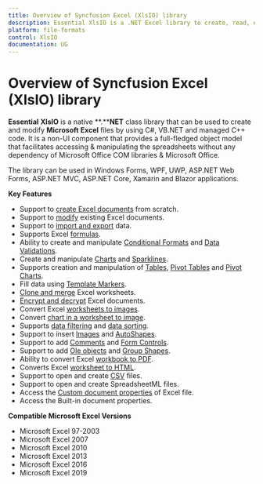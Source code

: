 ```yaml
---
title: Overview of Syncfusion Excel (XlsIO) library
description: Essential XlsIO is a .NET Excel library to create, read, edit & convert Excel file in WinForms, WPF, UWP, ASP.NET Core, ASP.NET MVC, Xamarin applications
platform: file-formats
control: XlsIO
documentation: UG
---
```

# Overview of Syncfusion Excel (XlsIO) library

**Essential** **XlsIO** is a native **.****NET** class library that can be used to create and modify **Microsoft** **Excel** files by using C#, VB.NET and managed C++ code. It is a non-UI component that provides a full-fledged object model that facilitates accessing & manipulating the spreadsheets without any dependency of Microsoft Office COM libraries & Microsoft Office.

The library can be used in Windows Forms, WPF, UWP, ASP.NET Web Forms, ASP.NET MVC, ASP.NET Core, Xamarin and Blazor applications.

**Key Features**

* Support to [create Excel documents](https://help.syncfusion.com/file-formats/xlsio/getting-started) from scratch.
* Support to [modify](https://help.syncfusion.com/file-formats/xlsio/loading-and-saving-workbook) existing Excel documents.
* Support to [import and export](https://help.syncfusion.com/file-formats/xlsio/working-with-data) data.
* Supports Excel [formulas](https://help.syncfusion.com/file-formats/xlsio/working-with-formulas).
* Ability to create and manipulate [Conditional Formats](https://help.syncfusion.com/file-formats/xlsio/working-with-conditional-formatting) and [Data Validations](https://help.syncfusion.com/file-formats/xlsio/working-with-data-validation).
* Create and manipulate [Charts](https://help.syncfusion.com/file-formats/xlsio/working-with-charts) and [Sparklines](https://help.syncfusion.com/file-formats/xlsio/working-with-charts#sparkline).
* Supports creation and manipulation of [Tables](https://help.syncfusion.com/file-formats/xlsio/working-with-tables), [Pivot Tables](https://help.syncfusion.com/file-formats/xlsio/working-with-pivot-tables) and [Pivot Charts](https://help.syncfusion.com/file-formats/xlsio/working-with-pivot-charts).
* Fill data using [Template Markers](https://help.syncfusion.com/file-formats/xlsio/working-with-template-markers).
* [Clone and merge](https://help.syncfusion.com/file-formats/xlsio/working-with-excel-worksheet#move-or-copy-a-worksheet) Excel worksheets.
* [Encrypt and decrypt](https://help.syncfusion.com/file-formats/xlsio/security) Excel documents.
* Convert Excel [worksheets to images](https://help.syncfusion.com/file-formats/xlsio/worksheet-to-image-conversion).
* Convert [chart in a worksheet to image](https://help.syncfusion.com/file-formats/xlsio/chart-to-image-conversion).
* Supports [data filtering](https://help.syncfusion.com/file-formats/xlsio/worksheet-cells-manipulation#data-filtering) and [data sorting](https://help.syncfusion.com/file-formats/xlsio/worksheet-cells-manipulation#data-sorting).
* Support to insert [Images](https://help.syncfusion.com/file-formats/xlsio/working-with-pictures) and [AutoShapes](https://help.syncfusion.com/file-formats/xlsio/working-with-drawing-objects#autoshapes).
* Support to add [Comments](https://help.syncfusion.com/file-formats/xlsio/working-with-drawing-objects#comments) and [Form Controls](https://help.syncfusion.com/file-formats/xlsio/working-with-drawing-objects#form-controls).
* Support to add [Ole objects](https://help.syncfusion.com/file-formats/xlsio/working-with-drawing-objects#ole-objects) and [Group Shapes](https://help.syncfusion.com/file-formats/xlsio/working-with-drawing-objects#group-shapes).
* Ability to convert Excel [workbook to PDF](https://help.syncfusion.com/file-formats/xlsio/excel-to-pdf-conversion).
* Converts Excel [worksheet to HTML](https://help.syncfusion.com/file-formats/xlsio/working-with-excel-worksheet#save-worksheet-as-html).
* Support to open and create [CSV](https://help.syncfusion.com/file-formats/xlsio/working-with-excel-worksheet#save-worksheet-as-csv) files.
* Support to open and create SpreadsheetML files.
* Access the [Custom document properties](https://www.syncfusion.com/kb/8441/how-to-add-custom-properties-into-excel-document-using-xlsio) of Excel file.
* Access the Built-in document properties.

**Compatible Microsoft Excel Versions**

* Microsoft Excel 97-2003
* Microsoft Excel 2007
* Microsoft Excel 2010
* Microsoft Excel 2013
* Microsoft Excel 2016
* Microsoft Excel 2019
